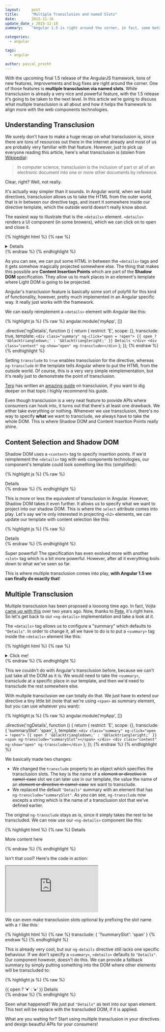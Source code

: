 ```yaml
---
layout:     post
title:      "Multiple Transclusion and named Slots"
date:       2015-11-16
update_date_: 2015-12-10
summary:    "Angular 1.5 is right around the corner, in fact, some beta releases are already out there and we're super happy to more and more awesome features are being added to the framework. One of those bigger features in the 1.5 release is multiple transclusion via named slots. In this article we're going to discuss what it's all about and how it helps the framework to align more with the web components technologies."

categories:
  - angular

tags:
  - angular

author: pascal_precht
---
```


With the upcoming final 1.5 release of the AngularJS framework, tons of new features, improvements and bug fixes are right around the corner. One of those features is **multiple transclusion via named slots**. While transclusion is already a very nice and powerful feature, with the 1.5 release it's going to be taken to the next level. In this article we're going to discuss what multiple transclusion is all about and how it helps the framework to align more with the web components technologies.

## Understanding Transclusion

We surely don't have to make a huge recap on what transclusion is, since there are tons of resources out there in the internet already and most of us are probably very familiar with that feature. However, just to pick up everyone reading this article, here's what transclusion is (stolen from [Wikipedia](https://en.wikipedia.org/wiki/Transclusion)):

> In computer science, transclusion is the inclusion of part or all of an electronic document into one or more other documents by reference.

Clear, right? Well, not really.

It's actually way simpler than it sounds. In Angular world, when we build directives, transclusion allows us to take the HTML from the outer world, that is in between our directive tags, and insert it somewhere inside our directive template, which the outside world doesn't really know about.

The easiest way to illustrate that is the `<details>` element. `<details>` renders a UI component (in some browers), which we can click on to open and close it.

{% highlight html %}
{% raw %}
<details>
  <p>Hey y'all I've put some content here.</p>
</details>
{% endraw %}
{% endhighlight %}

As you can see, we can put some HTML in between the `<details>` tags and it gets somehow magically projected somewhere else. The thing that makes this possible are **Content Insertion Points** which are part of the **Shadow DOM** specification. They allow us to mark places in an element's template where Light DOM is going to be projected.

Angular's transclusion feature is basically some sort of polyfill for this kind of functionality, however, pretty much implemented in an Angular specific way. It really just works with the framework.

We can easily reimplement a `<details>` element with Angular like this:

{% highlight js %}
{% raw %}
angular.module('myApp', [])

.directive('ngDetails', function () {
  return {
    restrict: 'E',
    scope: {},
    transclude: true,
    template: `
      <div class="summary" ng-click="open = !open">
        {{ open ? '&blacktriangledown;' : '&blacktriangleright;' }} Details
      </div>
      <div class="content" ng-show="open" ng-transclude></div>
    `
  };
});
{% endraw %}
{% endhighlight %}

Setting `transclude` to `true` enables transclusion for the directive, whereas `ng-transclude` in the template tells Angular where to put the HTML from the outside world. Of course, this is a very very simple reimplementation, but it's really just to demonstrate the point of transclusion.

[Tero](http://twitter.com/teropa) has written an [amazing guide](http://teropa.info/blog/2015/06/09/transclusion.html) on transclusion, if you want to dig deeper on that topic I highly recommend his guide.

Even though transclusion is a very neat feature to provide APIs where consumers can hook into, it turns out that there's at least one drawback. We either take everything or nothing. Whenever we use transclusion, there's no way to specify **what** we want to transclude, we always have to take the whole DOM. This is where Shadow DOM and Content Insertion Points really shine.

## Content Selection and Shadow DOM

Shadow DOM uses a `<content>` tag to specify insertion points. If we'd reimplement the `<details>` tag with web components technologies, our component's template could look something like this (simplified):

{% highlight js %}
{% raw %}
<div class="summary">
  Details
</div>
<div class="content">
  <content></content>
</div>
{% endraw %}
{% endhighlight %}

This is more or less the equivalent of transclusion in Angular. However, Shadow DOM takes it even further. It allows us to specify what we want to project into our shadow DOM. This is where the `select` attribute comes into play. Let's say we're only interested in projecting `<h2>` elements, we can update our template with content selection like this:

{% highlight js %}
{% raw %}
<div class="summary">
  Details
</div>
<div class="content">
  <content select="h2"></content>
</div>
{% endraw %}
{% endhighlight %}

Super powerful! The specification has even evolved more with another `<slot>` tag which is a bit more powerful. However, after all it everything boils down to what we've seen so far. 

This is where multiple transclusion comes into play, **with Angular 1.5 we can finally do exactly that**!

## Multiple Transclusion

Multiple transclusion has been proposed a loooong time ago. In fact, Vojta [came up with this](https://github.com/angular/angular.js/issues/4357) over two years ago. Now, thanks to [Pete](https://github.com/angular/angular.js/commit/a4ada8ba9c4358273575e16778e76446ad080054), it's right here. So let's get back to our `<ng-details>` implementation and take a look at it.

The `<details>` tag allows us to configure a "summary" which defaults to `"Details"`. In order to change it, all we have to do is to put a `<summary>` tag inside the `<details>` element like this:

{% highlight html %}
{% raw %}
<details>
  <summary>Click me!</summary>
  <p>Hey y'all I've put some content here.</p>
</details>
{% endraw %}
{% endhighlight %}

This we couldn't do with Angular's transclusion before, because we can't just take all the DOM as it is. We would need to take the `<summary>`, transclude at a specific place in our template, and then we'd need to transclude the rest somewhere else.

With multpile transclusion we can totally do that. We just have to extend our directive a tiny little bit (note that we're using `<span>` as summary element, but you can use whatever you want):

{% highlight js %}
{% raw %}
angular.module('myApp', [])

.directive('ngDetails', function () {
  return {
    restrict: 'E',
    scope: {},
    transclude: {
      'summarySlot': 'span',
    },
    template: `
      <div class="summary" ng-click="open = !open">
        {{ open ? '&blacktriangledown;' : '&blacktriangleright;' }} <span ng-transclude="summarySlot"></span>
      </div>
      <div class="content" ng-show="open" ng-transclude></div>
    `
  };
});
{% endraw %}
{% endhighlight %}

We basically made two changes:

- We changed the `transclude` property to an object which specifies the transclusion slots. The key is the name of a <s>element or directive in camel-case</s> slot we can later use in our template, the value the name of an <s>element or directive in camel-case</s> we want to transclude.
- We replaced the default `"Details"` summary with an element that has `ng-transclude="summarySlot"`. As you can see, `ng-transclude` now excepts a string which is the name of a transclusion slot that we've defined earlier.

The original `ng-transclude` stays as is, since it simply takes the rest to be transcluded. We can now use our `<ng-details>` component like this:

{% highlight html %}
{% raw %}
<ng-details>
  <span>Details</span>
  <p>More content here</p>
</ng-details>
{% endraw %}
{% endhighlight %}

Isn't that cool? Here's the code in action:

<iframe src="http://embed.plnkr.co/R6s7EYUOJ1NlsDqpt0gP/"></iframe>

We can even make transclusion slots optional by prefixing the slot name with a `?` like this:

{% highlight html %}
{% raw %}
transclude: {
  '?summarySlot': 'span'
}
{% endraw %}
{% endhighlight %}

This is already very cool, but our `ng-details` directive still lacks one specific behaviour. If we don't specify a `<summary>`, `<details>` defaults to `"Details"`. Our component however, doesn't do this. We can provide a fallback summary by simply putting something into the DOM where other elements will be transcluded to:

{% highlight js %}
{% raw %}
<div class="summary" ng-click="open = !open">
  {{ open ? '&blacktriangledown;' : '&blacktriangleright;' }} <span ng-transclude="summarySlot">Details</span>
</div>
{% endraw %}
{% endhighlight %}

Seen what happened? We just put `"Details"` as text into our span element. This text will be replace with the transcluded DOM, if it is applied.

What are you waiting for? Start using multiple transclusion in your directives and design beautful APIs for your consumers!
